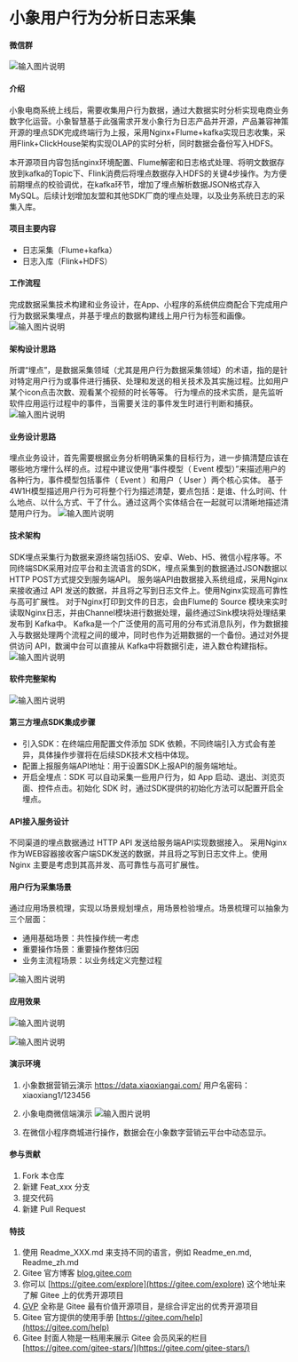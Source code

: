 # 小象用户行为分析日志采集
#### 微信群
![输入图片说明](https://images.gitee.com/uploads/images/2021/0504/121057_ca039fc3_5325125.png "屏幕截图.png")

#### 介绍
小象电商系统上线后，需要收集用户行为数据，通过大数据实时分析实现电商业务数字化运营。小象智慧基于此强需求开发小象行为日志产品并开源，产品兼容神策开源的埋点SDK完成终端行为上报，采用Nginx+Flume+kafka实现日志收集，采用Flink+ClickHouse架构实现OLAP的实时分析，同时数据会备份写入HDFS。

本开源项目内容包括nginx环境配置、Flume解密和日志格式处理、将明文数据存放到kafka的Topic下、Flink消费后将埋点数据存入HDFS的关键4步操作。为方便前期埋点的校验调优，在kafka环节，增加了埋点解析数据JSON格式存入MySQL。后续计划增加友盟和其他SDK厂商的埋点处理，以及业务系统日志的采集入库。

#### 项目主要内容
- 日志采集（Flume+kafka）
- 日志入库（Flink+HDFS）

#### 工作流程
完成数据采集技术构建和业务设计，在App、小程序的系统供应商配合下完成用户行为数据采集埋点，并基于埋点的数据构建线上用户行为标签和画像。
 ![输入图片说明](https://images.gitee.com/uploads/images/2021/0504/115612_bbd97789_5325125.png "屏幕截图.png")

#### 架构设计思路
所谓“埋点”，是数据采集领域（尤其是用户行为数据采集领域）的术语，指的是针对特定用户行为或事件进行捕获、处理和发送的相关技术及其实施过程。比如用户某个icon点击次数、观看某个视频的时长等等。
行为埋点的技术实质，是先监听软件应用运行过程中的事件，当需要关注的事件发生时进行判断和捕获。
![输入图片说明](https://images.gitee.com/uploads/images/2021/0504/115703_4013e7fa_5325125.png "屏幕截图.png") 

#### 业务设计思路
埋点业务设计，首先需要根据业务分析明确采集的目标行为，进一步搞清楚应该在哪些地方埋什么样的点。过程中建议使用“事件模型（ Event 模型）”来描述用户的各种行为，事件模型包括事件（ Event ）和用户（ User ）两个核心实体。
基于4W1H模型描述用户行为可将整个行为描述清楚，要点包括：是谁、什么时间、什么地点、以什么方式、干了什么。通过这两个实体结合在一起就可以清晰地描述清楚用户行为。
![输入图片说明](https://images.gitee.com/uploads/images/2021/0504/115753_e474aeec_5325125.png "屏幕截图.png")
 
#### 技术架构
SDK埋点采集行为数据来源终端包括iOS、安卓、Web、H5、微信小程序等。不同终端SDK采用对应平台和主流语言的SDK，埋点采集到的数据通过JSON数据以HTTP POST方式提交到服务端API。
服务端API由数据接入系统组成，采用Nginx来接收通过 API 发送的数据，并且将之写到日志文件上。使用Nginx实现高可靠性与高可扩展性。
对于Nginx打印到文件的日志，会由Flume的 Source 模块来实时读取Nginx日志，并由Channel模块进行数据处理，最终通过Sink模块将处理结果发布到 Kafka中。
Kafka是一个广泛使用的高可用的分布式消息队列，作为数据接入与数据处理两个流程之间的缓冲，同时也作为近期数据的一个备份。通过对外提供访问 API，数澜中台可以直接从 Kafka中将数据引走，进入数仓构建指标。
![输入图片说明](https://images.gitee.com/uploads/images/2021/0504/120743_443b0e95_5325125.png "屏幕截图.png")

#### 软件完整架构
![输入图片说明](https://images.gitee.com/uploads/images/2021/0427/092847_e6c637d8_5325125.png "屏幕截图.png")

#### 第三方埋点SDK集成步骤
- 引入SDK：在终端应用配置文件添加 SDK 依赖，不同终端引入方式会有差异，具体操作步骤将在后续SDK技术文档中体现。
- 配置上报服务端API地址：用于设置SDK上报API的服务端地址。
- 开启全埋点：SDK 可以自动采集一些用户行为，如 App 启动、退出、浏览页面、控件点击。初始化 SDK 时，通过SDK提供的初始化方法可以配置开启全埋点。

#### API接入服务设计
不同渠道的埋点数据通过 HTTP API 发送给服务端API实现数据接入。
采用Nginx作为WEB容器接收客户端SDK发送的数据，并且将之写到日志文件上。使用 Nginx 主要是考虑到其高并发、高可靠性与高可扩展性。 

#### 用户行为采集场景
通过应用场景梳理，实现以场景规划埋点，用场景检验埋点。场景梳理可以抽象为三个层面：
- 通用基础场景：共性操作统一考虑
- 重要操作场景：重要操作整体归因
- 业务主流程场景：以业务线定义完整过程

![输入图片说明](https://images.gitee.com/uploads/images/2021/0504/121549_e747bcc1_5325125.png "屏幕截图.png")

#### 应用效果
![输入图片说明](https://images.gitee.com/uploads/images/2021/0504/123053_dbdac86e_5325125.png "屏幕截图.png")

![输入图片说明](https://images.gitee.com/uploads/images/2021/0504/123137_fa582c65_5325125.png "屏幕截图.png")

#### 演示环境

1.  小象数据营销云演示
https://data.xiaoxiangai.com/   用户名密码：xiaoxiang1/123456

2.  小象电商微信端演示
![输入图片说明](https://images.gitee.com/uploads/images/2021/0427/103121_7638f5ba_5325125.png "屏幕截图.png")

3.  在微信小程序商城进行操作，数据会在小象数字营销云平台中动态显示。

#### 参与贡献

1.  Fork 本仓库
2.  新建 Feat_xxx 分支
3.  提交代码
4.  新建 Pull Request


#### 特技

1.  使用 Readme\_XXX.md 来支持不同的语言，例如 Readme\_en.md, Readme\_zh.md
2.  Gitee 官方博客 [blog.gitee.com](https://blog.gitee.com)
3.  你可以 [https://gitee.com/explore](https://gitee.com/explore) 这个地址来了解 Gitee 上的优秀开源项目
4.  [GVP](https://gitee.com/gvp) 全称是 Gitee 最有价值开源项目，是综合评定出的优秀开源项目
5.  Gitee 官方提供的使用手册 [https://gitee.com/help](https://gitee.com/help)
6.  Gitee 封面人物是一档用来展示 Gitee 会员风采的栏目 [https://gitee.com/gitee-stars/](https://gitee.com/gitee-stars/)
